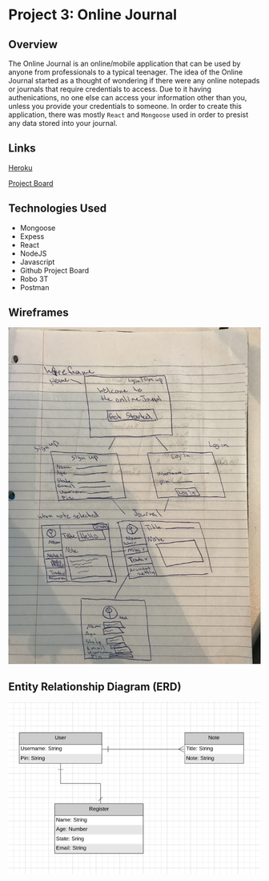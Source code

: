 # Project 3: Online Journal

## Overview
The Online Journal is an online/mobile application that can be used by anyone from professionals to
a typical teenager. The idea of the Online Journal started as a thought of wondering if there were any online notepads or journals that require credentials to access. Due to it having authenications, no one else can access your information other than you, unless you provide your credentials to someone. In order to create this application, there was mostly `React` and `Mongoose` used in order to presist any data stored into your journal.


## Links
[Heroku](https://morning-falls-93398.herokuapp.com/ "Heroku")

[Project Board](https://github.com/justinparrish/project-three-journals/projects/1 "Project Board")

## Technologies Used

* Mongoose
* Expess
* React
* NodeJS
* Javascript
* Github Project Board
* Robo 3T
* Postman

## Wireframes
![atl text](images/wf-p3.jpg "wireframe image")


## Entity Relationship Diagram (ERD)
![alt text](images/erd-p3.png "erd image")